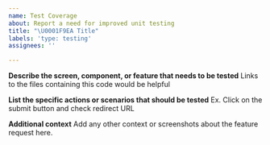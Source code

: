 ```yaml
---
name: Test Coverage
about: Report a need for improved unit testing
title: "\U0001F9EA Title"
labels: 'type: testing'
assignees: ''

---
```


**Describe the screen, component, or feature that needs to be tested**
Links to the files containing this code would be helpful

**List the specific actions or scenarios that should be tested**
Ex. Click on the submit button and check redirect URL

**Additional context**
Add any other context or screenshots about the feature request here.
